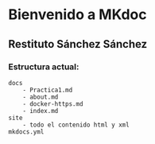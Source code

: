 # Bienvenido a MKdoc

## Restituto Sánchez Sánchez

### Estructura actual:

```
docs
    - Practica1.md
    - about.md
    - docker-https.md
    - index.md
site
    - todo el contenido html y xml
mkdocs.yml

```